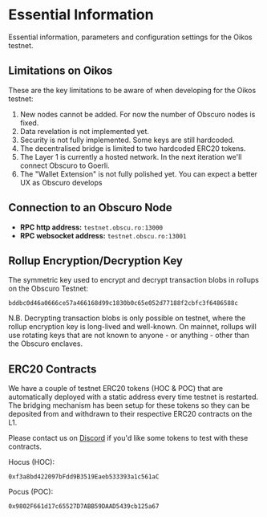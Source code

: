 ---
---
# Essential Information
Essential information, parameters and configuration settings for the Oikos testnet.

## Limitations on Oikos
These are the key limitations to be aware of when developing for the Oikos testnet:

1. New nodes cannot be added. For now the number of Obscuro nodes is fixed.
1. Data revelation is not implemented yet.
1. Security is not fully implemented. Some keys are still hardcoded.
1. The decentralised bridge is limited to two hardcoded ERC20 tokens.
1. The Layer 1 is currently a hosted network. In the next iteration we'll connect Obscuro to Goerli.
1. The "Wallet Extension" is not fully polished yet. You can expect a better UX as Obscuro develops

## Connection to an Obscuro Node
- **RPC http address:** `testnet.obscu.ro:13000`
- **RPC websocket address:** `testnet.obscu.ro:13001`

## Rollup Encryption/Decryption Key
The symmetric key used to encrypt and decrypt transaction blobs in rollups on the Obscuro Testnet:

```
bddbc0d46a0666ce57a466168d99c1830b0c65e052d77188f2cbfc3f6486588c
```

N.B. Decrypting transaction blobs is only possible on testnet, where the rollup encryption key is long-lived and 
well-known. On mainnet, rollups will use rotating keys that are not known to anyone - or anything - other than the 
Obscuro enclaves.

## ERC20 Contracts
We have a couple of testnet ERC20 tokens (HOC & POC) that are automatically deployed with a static address every time 
testnet is restarted. The bridging mechanism has been setup for these tokens so they can be deposited from and withdrawn
to their respective ERC20 contracts on the L1.

Please contact us on [Discord](https://discord.gg/qA3FBYyZ) if you'd like some tokens to test with these contracts.

Hocus (HOC):

```
0xf3a8bd422097bFdd9B3519Eaeb533393a1c561aC
```

Pocus (POC):

```
0x9802F661d17c65527D7ABB59DAAD5439cb125a67
```